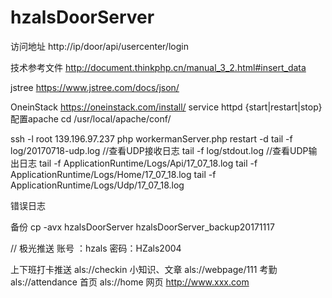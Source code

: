 # hzalsDoorServer
访问地址
http://ip/door/api/usercenter/login

技术参考文件
http://document.thinkphp.cn/manual_3_2.html#insert_data

jstree
https://www.jstree.com/docs/json/

OneinStack
https://oneinstack.com/install/
service httpd {start|restart|stop}
配置apache
cd /usr/local/apache/conf/

ssh -l root 139.196.97.237
php workermanServer.php restart -d
tail -f log/20170718-udp.log       //查看UDP接收日志
tail -f log/stdout.log             //查看UDP输出日志
tail -f ApplicationRuntime/Logs/Api/17_07_18.log
tail -f ApplicationRuntime/Logs/Home/17_07_18.log
tail -f ApplicationRuntime/Logs/Udp/17_07_18.log

错误日志

备份
cp -avx hzalsDoorServer hzalsDoorServer_backup20171117

// 极光推送 账号 ：hzals  密码：HZals2004

上下班打卡推送 als://checkin
小知识、文章   als://webpage/111 
考勤           als://attendance
首页           als://home 
网页           http://www.xxx.com
